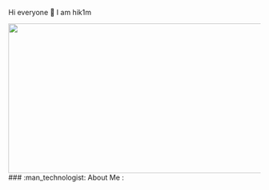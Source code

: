 Hi everyone :raised_hands: I am hik1m

<div align="center">
  <img src="https://i.giphy.com/media/v1.Y2lkPTc5MGI3NjExejIyd3p6MXEweWg0dHFucjV4bTR0MmZqb3pqaDN2eGNibDkxaGJ5MSZlcD12MV9pbnRlcm5hbF9naWZfYnlfaWQmY3Q9Zw/FlGmdHyBjNaMM/giphy.gif" width="600" height="300"/>
</div>
### :man_technologist: About Me :
